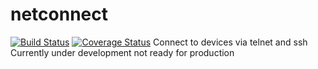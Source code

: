 # netconnect
[![Build Status](https://travis-ci.org/bobthebutcher/netconnect.svg?branch=master)](https://travis-ci.org/bobthebutcher/netconnect)
[![Coverage Status](https://coveralls.io/repos/github/bobthebutcher/netconnect/badge.svg?branch=master)](https://coveralls.io/github/bobthebutcher/netconnect?branch=master)
  Connect to devices via telnet and ssh
  Currently under development not ready for production